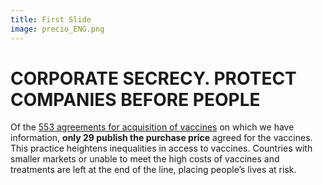 ```yaml
---
title: First Slide
image: precio_ENG.png
---
```


# CORPORATE SECRECY. PROTECT COMPANIES BEFORE PEOPLE

Of the [553 agreements for acquisition of vaccines](https://www.unicef.org/supply/covid-19-vaccine-market-dashboard) on which we have information, **only 29 publish the purchase price** agreed for the vaccines. This practice heightens inequalities in access to vaccines. Countries with smaller markets or unable to meet the high costs of vaccines and treatments are left at the end of the line, placing people’s lives at risk.
